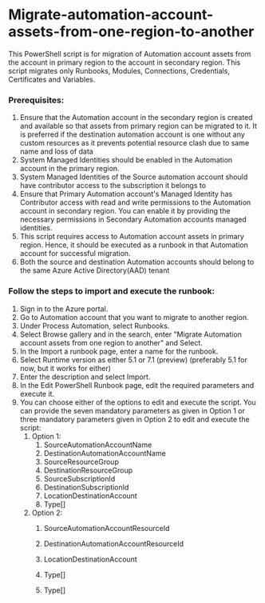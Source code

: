 # Migrate-automation-account-assets-from-one-region-to-another
This PowerShell script is for migration of Automation account assets from the account in primary region to the account in secondary region. This script migrates only Runbooks, Modules, Connections, Credentials, Certificates and Variables.
### Prerequisites:

1. Ensure that the Automation account in the secondary region is created and available so that assets from primary region can be migrated to it. It is preferred if the destination automation account is one without any custom resources as it prevents potential resource clash due to same name and loss of data
2. System Managed Identities should be enabled in the Automation account in the primary region.
3. System Managed Identities of the Source automation account should have contributor access to the subscription it belongs to
4. Ensure that Primary Automation account's Managed Identity has Contributor access with read and write permissions to the Automation account in secondary region. You can enable it by providing the necessary permissions in Secondary Automation accounts managed identities.
5. This script requires access to Automation account assets in primary region. Hence, it should be executed as a runbook in that Automation account for successful migration.
6. Both the source and destination Automation accounts should belong to the same Azure Active Directory(AAD) tenant
### Follow the steps to import and execute the runbook:

1. Sign in to the Azure portal.
2. Go to Automation account that you want to migrate to another region.
3. Under Process Automation, select Runbooks.
4. Select Browse gallery and in the search, enter "Migrate Automation account assets from one region to another" and Select.
5. In the Import a runbook page, enter a name for the runbook.
6. Select Runtime version as either 5.1 or 7.1 (preview) (preferably 5.1 for now, but it works for either)
7. Enter the description and select Import.
8. In the Edit PowerShell Runbook page, edit the required parameters and execute it.
9. You can choose either of the options to edit and execute the script. You can provide the seven mandatory parameters as given in Option 1 or three mandatory parameters given in Option 2 to edit and execute the script:
	1. Option 1:
		1. SourceAutomationAccountName
		2. DestinationAutomationAccountName
		3. SourceResourceGroup
		4. DestinationResourceGroup
		5. SourceSubscriptionId
		6. DestinationSubscriptionId
		7. LocationDestinationAccount
		8. Type[]
	2. Option 2:
		1. SourceAutomationAccountResourceId
		2. DestinationAutomationAccountResourceId
		3. LocationDestinationAccount
		4. Type[] 	
	

		3. Type[] 	
	
